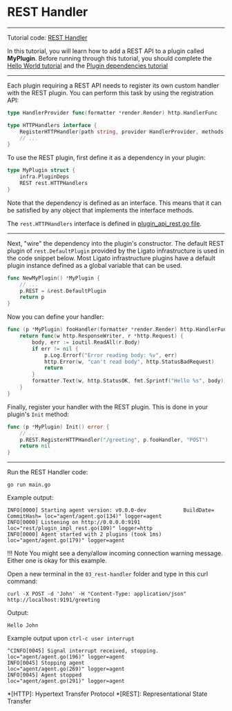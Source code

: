 # REST Handler

---

Tutorial code: [REST Handler][code-link]

In this tutorial, you will learn how to add a REST API to a plugin called __MyPlugin__. Before running through this tutorial, you should complete the [Hello World tutorial](01_hello-world.md) and the [Plugin dependencies tutorial](02_plugin-deps.md)


---

Each plugin requiring a REST API needs to register its own custom
handler with the REST plugin. You can perform this task by using the registration API:

```go
type HandlerProvider func(formatter *render.Render) http.HandlerFunc

type HTTPHandlers interface {
	RegisterHTTPHandler(path string, provider HandlerProvider, methods ...string) *mux.Route
	// ...
}
```

To use the REST plugin, first define it as a dependency in your plugin:

```go
type MyPlugin struct {
	infra.PluginDeps
	REST rest.HTTPHandlers
}
```
Note that the dependency is defined as an interface. This means that it can be
satisfied by any object that implements the interface methods. 

The `rest.HTTPHandlers`
interface is defined in [plugin_api_rest.go file](https://github.com/ligato/cn-infra/blob/master/rpc/rest/plugin_impl_rest.go).

---

Next, "wire" the dependency into the plugin's 
constructor. The default REST plugin of `rest.DefaultPlugin` provided by the Ligato
infrastructure is used in the code snippet below. Most Ligato infrastructure plugins
have a default plugin instance defined as a global variable that can be used.

```go
func NewMyPlugin() *MyPlugin {
	// ...
	p.REST = &rest.DefaultPlugin
	return p
}
```

Now you can define your handler:

```go
func (p *MyPlugin) fooHandler(formatter *render.Render) http.HandlerFunc {
	return func(w http.ResponseWriter, r *http.Request) {
		body, err := ioutil.ReadAll(r.Body)
		if err != nil {
			p.Log.Errorf("Error reading body: %v", err)
			http.Error(w, "can't read body", http.StatusBadRequest)
			return
		}
		formatter.Text(w, http.StatusOK, fmt.Sprintf("Hello %s", body))
	}
}
```

Finally, register your handler with the REST plugin. This is done in your plugin's 
`Init` method:

```go
func (p *MyPlugin) Init() error {
	// ...
	p.REST.RegisterHTTPHandler("/greeting", p.fooHandler, "POST")
	return nil
}
```

---

Run the REST Handler code:

```
go run main.go
```
Example output:
```
INFO[0000] Starting agent version: v0.0.0-dev            BuildDate= CommitHash= loc="agent/agent.go(134)" logger=agent
INFO[0000] Listening on http://0.0.0.0:9191              loc="rest/plugin_impl_rest.go(109)" logger=http
INFO[0000] Agent started with 2 plugins (took 1ms)       loc="agent/agent.go(179)" logger=agent
```

!!! Note
    You might see a deny/allow incoming connection warning message. Either one is okay for this example.

Open a new terminal in the `03_rest-handler` folder and type in this curl command:
```
curl -X POST -d 'John' -H "Content-Type: application/json" http://localhost:9191/greeting
```
Output:
```
Hello John
```

Example output upon `ctrl-c user interrupt`
```
^CINFO[0045] Signal interrupt received, stopping.          loc="agent/agent.go(196)" logger=agent
INFO[0045] Stopping agent                                loc="agent/agent.go(269)" logger=agent
INFO[0045] Agent stopped                                 loc="agent/agent.go(291)" logger=agent
```



[code-link]: https://github.com/ligato/cn-infra/tree/master/examples/tutorials/03_rest-handler

*[HTTP]: Hypertext Transfer Protocol
*[REST]: Representational State Transfer
